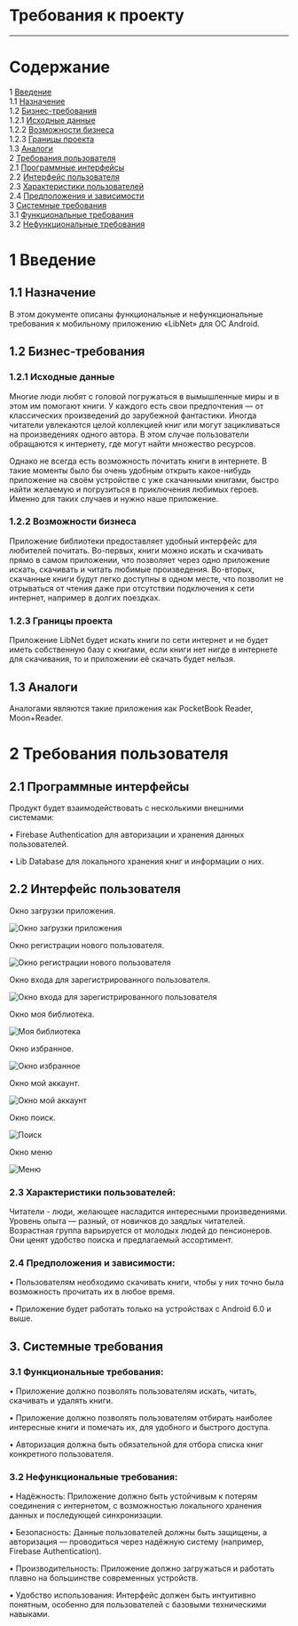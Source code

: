 # Требования к проекту
---

# Содержание
1 [Введение](#intro)  
1.1 [Назначение](#appointment)  
1.2 [Бизнес-требования](#business_requirements)  
1.2.1 [Исходные данные](#initial_data)  
1.2.2 [Возможности бизнеса](#business_opportunities)  
1.2.3 [Границы проекта](#project_boundary)  
1.3 [Аналоги](#analogues)  
2 [Требования пользователя](#user_requirements)  
2.1 [Программные интерфейсы](#software_interfaces)  
2.2 [Интерфейс пользователя](#user_interface)  
2.3 [Характеристики пользователей](#user_specifications)    
2.4 [Предположения и зависимости](#assumptions_and_dependencies)  
3 [Системные требования](#system_requirements)  
3.1 [Функциональные требования](#functional_requirements)   
3.2 [Нефункциональные требования](#non-functional_requirements)  

<a name="intro"/>

# 1 Введение

<a name="appointment"/>

## 1.1 Назначение
В этом документе описаны функциональные и нефункциональные требования к мобильному приложению «LibNet» для ОС Android. 

<a name="business_requirements"/>

## 1.2 Бизнес-требования

<a name="initial_data"/>

### 1.2.1 Исходные данные
Многие люди любят с головой погружаться в вымышленные миры и в этом им помогают книги. У каждого есть свои предпочтения — от классических произведений до зарубежной фантастики. Иногда читатели увлекаются целой коллекцией книг или могут зацикливаться на произведениях одного автора. В этом случае пользователи обращаются к интернету, где могут найти множество ресурсов.

Однако не всегда есть возможность почитать книги в интернете. В такие моменты было бы очень удобным открыть какое-нибудь приложение на своём устройстве с уже скачанными книгами, быстро найти желаемую и погрузиться в приключения любимых героев. Именно для таких случаев и нужно наше приложение.

<a name="business_opportunities"/>

### 1.2.2 Возможности бизнеса
Приложение библиотеки предоставляет удобный интерфейс для любителей почитать. Во-первых, книги можно искать и скачивать прямо в самом приложении, что позволяет через одно приложение искать, скачивать и читать любимые произведения. Во-вторых, скачанные книги будут легко доступны в одном месте, что позволит не отрываться от чтения даже при отсутствии подключения к сети интернет, например в долгих поездках.

<a name="project_boundary"/>

### 1.2.3 Границы проекта
Приложение LibNet будет искать книги по сети интернет и не будет иметь собственную базу с книгами, если книги нет нигде в интернете для скачивания, то и приложении её скачать будет нельзя.

<a name="analogues"/>

## 1.3 Аналоги
Аналогами являются такие приложения как PocketBook Reader, Moon+Reader.

<a name="user_requirements"/>

# 2 Требования пользователя

<a name="software_interfaces"/>

## 2.1 Программные интерфейсы
Продукт будет взаимодействовать с несколькими внешними системами:

•	Firebase Authentication для авторизации и хранения данных пользователей.

•	Lib Database для локального хранения книг и информации о них.


<a name="user_interface"/>

## 2.2 Интерфейс пользователя
Окно загрузки приложения.  

![Окно загрузки приложения](https://github.com/EgorDandy/ElectronicLibrary/blob/master/mockups/Loading.PNG)  

Окно регистрации нового пользователя.  

![Окно регистрации нового пользователя](https://github.com/EgorDandy/ElectronicLibrary/blob/master/mockups/Registration.PNG)

Окно входа для зарегистрированного пользователя.  

![Окно входа для зарегистрированного пользователя](https://github.com/EgorDandy/ElectronicLibrary/blob/master/mockups/Sign.PNG)

Окно моя библиотека. 

![Моя библиотека](https://github.com/EgorDandy/ElectronicLibrary/blob/master/mockups/MyLibrary.PNG)

Окно избранное. 

![Окно избранное](https://github.com/EgorDandy/ElectronicLibrary/blob/master/mockups/Favorites.PNG)

Окно мой аккаунт. 

![Окно мой аккаунт](https://github.com/EgorDandy/ElectronicLibrary/blob/master/mockups/Account.PNG)

Окно поиск. 

![Поиск](https://github.com/EgorDandy/ElectronicLibrary/blob/master/mockups/Search.PNG)

Окно меню

![Меню](https://github.com/EgorDandy/ElectronicLibrary/blob/master/mockups/Menu.PNG)

<a name="user_specifications"></a>
### **2.3 Характеристики пользователей:**

Читатели - люди, желающее насладится интересными произведениями. Уровень опыта — разный, от новичков до заядлых читателей. Возрастная группа варьируется от молодых людей до пенсионеров. Они ценят удобство поиска и предлагаемый ассортимент.

<a name="assumptions_and_dependencies"></a>
### **2.4 Предположения и зависимости:**

•	Пользователям необходимо скачивать книги, чтобы у них точно была возможность прочитать их в любое время.

•	Приложение будет работать только на устройствах с Android 6.0 и выше.

<a name="system_requirements"></a>
## **3. Системные требования**

<a name="functional_requirements"></a>
### **3.1 Функциональные требования:**

•   Приложение должно позволять пользователям искать, читать, скачивать и удалять книги.
	
•	Приложение должно позволять пользователям отбирать наиболее интересные книги и помечать их, для удобного и быстрого доступа.
	
•	Авторизация должна быть обязательной для отбора списка книг конкретного пользователя.

<a name="non-functional_requirements"></a>
### **3.2 Нефункциональные требования:**

•	Надёжность: Приложение должно быть устойчивым к потерям соединения с интернетом, с возможностью локального хранения данных и последующей синхронизации.

•	Безопасность: Данные пользователей должны быть защищены, а авторизация — проводиться через надёжную систему (например, Firebase Authentication).

•	Производительность: Приложение должно загружаться и работать плавно на большинстве современных устройств.

•	Удобство использования: Интерфейс должен быть интуитивно понятным, особенно для пользователей с базовыми техническими навыками.
